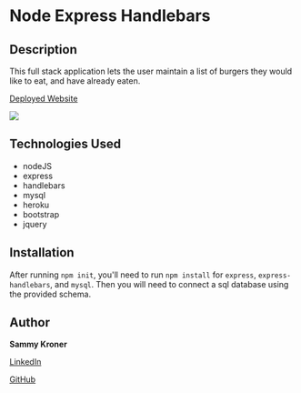 # Node Express Handlebars


## Description
This full stack application lets the user maintain a list of burgers they would like to eat, and have already eaten. 

[Deployed Website](https://stormy-headland-51458.herokuapp.com/)

![](./public/assets/img/example.gif)

## Technologies Used
- nodeJS
- express
- handlebars
- mysql
- heroku
- bootstrap
- jquery


## Installation
After running `npm init`, you'll need to run `npm install` for `express`, `express-handlebars`, and `mysql`. Then you will need to connect a sql database using the provided schema.


## Author

**Sammy Kroner**

[LinkedIn](www.linkedin.com/in/samuel-kroner-44aa11169)

[GitHub](https://github.com/sammyk118)
